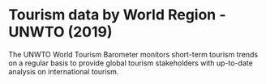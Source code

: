 # Tourism data by World Region - UNWTO (2019)

The UNWTO World Tourism Barometer monitors short-term tourism trends on a regular basis to provide global tourism stakeholders with up-to-date analysis on international tourism.

